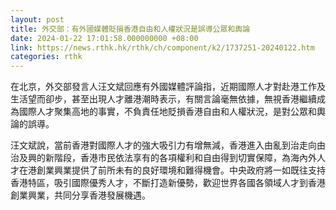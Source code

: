 ```yaml
---
layout: post
title: 外交部：有外國媒體貶損香港自由和人權狀況是誤導公眾和輿論
date: 2024-01-22 17:01:58.000000000 +08:00
link: https://news.rthk.hk/rthk/ch/component/k2/1737251-20240122.htm
categories: rthk
---
```


在北京，外交部發言人汪文斌回應有外國媒體評論指，近期國際人才對赴港工作及生活望而卻步，甚至出現人才離港潮時表示，有關言論毫無依據，無視香港繼續成為國際人才聚集高地的事實，不負責任地貶損香港自由和人權狀況，是對公眾和輿論的誤導。

汪文斌說，當前香港對國際人才的強大吸引力有增無減，香港進入由亂到治走向由治及興的新階段，香港市民依法享有的各項權利和自由得到切實保障，為海內外人才在港創業興業提供了前所未有的良好環境和難得機會。中央政府將一如既往支持香港特區，吸引國際優秀人才，不斷打造新優勢，歡迎世界各國各領域人才到香港創業興業，共同分享香港發展機遇。
